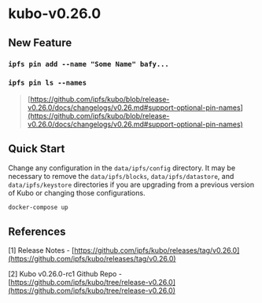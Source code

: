 # kubo-v0.26.0

## New Feature

### `ipfs pin add --name "Some Name" bafy...`
### `ipfs pin ls --names`
> [https://github.com/ipfs/kubo/blob/release-v0.26.0/docs/changelogs/v0.26.md#support-optional-pin-names](https://github.com/ipfs/kubo/blob/release-v0.26.0/docs/changelogs/v0.26.md#support-optional-pin-names)

## Quick Start

Change any configuration in the `data/ipfs/config` directory.  It may be necessary to remove the `data/ipfs/blocks`, `data/ipfs/datastore`, and `data/ipfs/keystore` directories if you are upgrading from a previous version of Kubo or changing those configurations.

```sh
docker-compose up
```


## References

[1] Release Notes - [https://github.com/ipfs/kubo/releases/tag/v0.26.0](https://github.com/ipfs/kubo/releases/tag/v0.26.0)

[2] Kubo v0.26.0-rc1 Github Repo - [https://github.com/ipfs/kubo/tree/release-v0.26.0](https://github.com/ipfs/kubo/tree/release-v0.26.0)